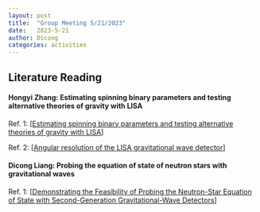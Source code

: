 ```yaml
---
layout: post
title:  "Group Meeting 5/21/2023"
date:   2023-5-21
author: Dicong
categories: activities
---
```


## Literature Reading

#### Hongyi Zhang: Estimating spinning binary parameters and testing alternative theories of gravity with LISA

Ref. 1: [[Estimating spinning binary parameters and testing alternative theories of gravity with LISA](https://journals.aps.org/prd/abstract/10.1103/PhysRevD.71.084025)]

Ref. 2: [[Angular resolution of the LISA gravitational wave detector](https://journals.aps.org/prd/abstract/10.1103/PhysRevD.57.7089)]


#### Dicong Liang: Probing the equation of state of neutron stars with gravitational waves

Ref. 1: [[Demonstrating the Feasibility of Probing the Neutron-Star Equation of State with Second-Generation Gravitational-Wave Detectors](https://journals.aps.org/prl/abstract/10.1103/PhysRevLett.111.071101)]
